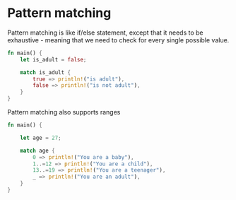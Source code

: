 # Pattern matching

Pattern matching is like if/else statement, except that it needs to be exhaustive - meaning that we need to check for every single possible value.


```rust
fn main() {
    let is_adult = false;

    match is_adult {
        true => println!("is adult"),
        false => println!("is not adult"),
    }
}
```

Pattern matching also supports ranges

```rust
fn main() {

    let age = 27;

    match age {
        0 => println!("You are a baby"),
        1..=12 => println!("You are a child"),
        13..=19 => println!("You are a teenager"),
        _ => println!("You are an adult"),
    }
}
```